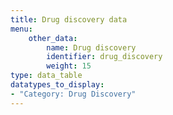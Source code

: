 ```yaml
---
title: Drug discovery data
menu:
    other_data:
        name: Drug discovery
        identifier: drug_discovery
        weight: 15
type: data_table
datatypes_to_display:
- "Category: Drug Discovery"
---
```

